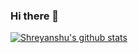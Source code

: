 ### Hi there 👋

<!--
**shreyanshu28/shreyanshu28** is a ✨ _special_ ✨ repository because its `README.md` (this file) appears on your GitHub profile.

Here are some ideas to get you started:

- 🔭 I’m currently working on ...
- 🌱 I’m currently learning ...
- 👯 I’m looking to collaborate on ...
- 🤔 I’m looking for help with ...
- 💬 Ask me about ...
- 📫 How to reach me: ...
- 😄 Pronouns: ...
- ⚡ Fun fact: ...

  ![](https://komarev.com/ghpvc/?username=shreyanshu28)     
  https://github.com/antonkomarev/github-profile-views-counter
  
  https://github.com/anuraghazra/github-readme-stats
-->

[![Shreyanshu's github stats](https://github-readme-stats.vercel.app/api?username=shreyanshu28)](https://github.com/anuraghazra/github-readme-stats)
